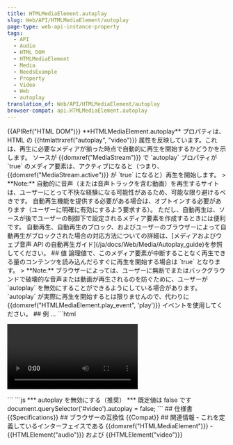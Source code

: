 ```yaml
---
title: HTMLMediaElement.autoplay
slug: Web/API/HTMLMediaElement/autoplay
page-type: web-api-instance-property
tags:
  - API
  - Audio
  - HTML DOM
  - HTMLMediaElement
  - Media
  - NeedsExample
  - Property
  - Video
  - Web
  - autoplay
translation_of: Web/API/HTMLMediaElement/autoplay
browser-compat: api.HTMLMediaElement.autoplay
---
```

{{APIRef("HTML DOM")}}
\*\*HTMLMediaElement.autoplay\*\* プロパティは、 HTML の {{htmlattrxref("autoplay", "video")}} 属性を反映しています。これは、再生に必要なメディアが揃った時点で自動的に再生を開始するかどうかを示します。
ソースが {{domxref("MediaStream")}} で \`autoplay\` プロパティが \`true\` のメディア要素は、アクティブになると（つまり、{{domxref("MediaStream.active")}} が \`true\` になると）再生を開始します。
\> \*\*Note:\*\* 自動的に音声（または音声トラックを含む動画）を再生するサイトは、ユーザーにとって不快な経験になる可能性があるため、可能な限り避けるべきです。 自動再生機能を提供する必要がある場合は、オプトインする必要があります（ユーザーに明確に有効にするよう要求する）。 ただし、自動再生は、ソースが後でユーザーの制御下で設定されるメディア要素を作成するときには便利です。
自動再生、自動再生のブロック、およびユーザーのブラウザーによって自動再生がブロックされた場合の対応方法についての詳細は、\[メディアおよびウェブ音声 API の自動再生ガイド]\(/ja/docs/Web/Media/Autoplay_guide)を参照してください。
\## 値
論理値で、このメディア要素が中断することなく再生できる量のコンテンツを読み込んだらすぐに再生を開始する場合は \`true\` となります。
\> \*\*Note:\*\* ブラウザーによっては、ユーザーに無断でまたはバックグラウンドで破壊的な音声または動画が再生されるのを防ぐために、ユーザーが \`autoplay\` を無効にすることができるようにしている場合があります。 \`autoplay\` が実際に再生を開始するとは限りませんので、代わりに {{domxref("HTMLMediaElement.play_event", 'play')}} イベントを使用してください。
\## 例
...
\`\`\`html

<video id="video" controls><source src="https://player.vimeo.com/external/250688977.sd.mp4?s=d14b1f1a971dde13c79d6e436b88a6a928dfe26b&#x26;profile_id=165"></video>

\`\`\`
\`\`\`js
\*\*\* autoplay を無効にする（推奨） \*\*\*
既定値は false です
document.querySelector('#video').autoplay = false;
\`\`\`
\## 仕様書
{{Specifications}}
\## ブラウザーの互換性
{{Compat}}
\## 関連情報
\- これを定義しているインターフェイスである {{domxref("HTMLMediaElement")}}
\- {{HTMLElement("audio")}} および {{HTMLElement("video")}}

